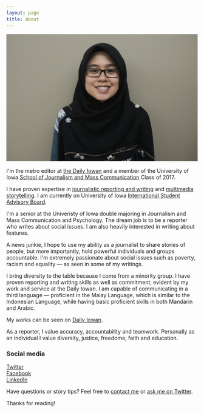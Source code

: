 ```yaml
---
layout: page
title: About
---
```

![logo](public/AnisMug.jpg)

I'm the metro editor at [the Daily Iowan](http://daily-iowan.com) and a member of the University of Iowa [School of Journalism and Mass Communication](http://clas.uiowa.edu/sjmc/) Class of 2017.

I have proven expertise in [journalistic reporting and writing](https://muckrack.com/anis-shakirah-mohd-muslimin/portfolio) and [multimedia storytelling](https://www.youtube.com/channel/UCOVUjd9aOG6UZXVFbZZb2Pw). I am currently on University of Iowa [International Student Advisory Board](https://uisg.uiowa.edu/index.php/news/apply-for-international-student-advisory-board/). 

I'm a senior at the Univeristy of Iowa double majoring in Journalism and Mass Communication and Psychology. The dream job is to be a reporter who writes about social issues. I am also heavily interested in writing about features.
 
A news junkie, I hope to use my ability as a journalist to share stories of people, but more importantly, hold powerful individuals and groups accountable. I'm extremely passionate about social issues such as poverty, racism and equality — as seen in some of my writings.

I bring diversity to the table because I come from a minority group. I have proven reporting and writing skills as well as commitment, evident by my work and service at the Daily Iowan. I am capable of communicating in a third language — proficient in the Malay Language, which is similar to the Indonesian Language, while having basic proficient skills in both Mandarin and Arabic. 

My works can be seen on [Daily Iowan](http://daily-iowan.com/?s=anis+shakirah+mohd+muslimin).

As a reporter, I value accuracy, accountability and teamwork. Personally as an individual I value diversity, justice, freedome, faith and education. 

### Social media

<!-- go to http://fontawesome.io/icons/ to see more icons -->
<p class="social-icons">
<a href="https://twitter.com/anismuslimin"><i class="fa fa-twitter-square" aria-hidden="true"></i>Twitter</a>
<br>
<a href="http://facebook.com/stellarstudent"><i class="fa fa-facebook-square" aria-hidden="true"></i>Facebook</a>
<br>
<a href="https://www.linkedin.com/in/anisshakirah"><i class="fa fa-linkedin-square" aria-hidden="true"></i>LinkedIn</a>
</p>

Have questions or story tips? Feel free to [contact me](mailto:anisshakirah-mohdmuslimin@uiowa.edu) or [ask me on Twitter](https://twitter.com/anismuslimin).

Thanks for reading!
